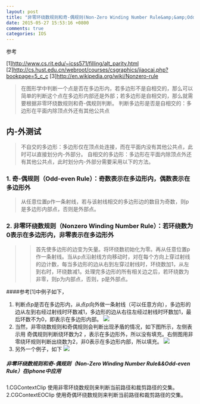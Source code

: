 ```yaml
---
layout: post
title: "非零环绕数规则和奇-偶规则(Non-Zero Winding Number Rule&amp;&amp;Odd-even Rule)"
date: 2015-05-27 15:53:16 +0800
comments: true
categories: IOS
---
```

参考

[1]http://www.cs.rit.edu/~icss571/filling/alt_parity.html
[2]http://cs.hust.edu.cn/webroot/courses/csgraphics/jiaocai.php?bookpage=5_c_c
[3]http://en.wikipedia.org/wiki/Nonzero-rule

> 在图形学中判断一个点是否在多边形内，若多边形不是自相交的，那么可以简单的判断这个点在多边形内部还是外部；若多边形是自相交的，那么就需要根据非零环绕数规则和奇-偶规则判断。
  判断多边形是否是自相交的：多边形在平面内除顶点外还有其他公共点

## 内-外测试
>不自交的多边形：多边形仅在顶点处连接，而在平面内没有其他公共点，此时可以直接划分内-外部分。
 自相交的多边形：多边形在平面内除顶点外还有其他公共点，此时划分内-外部分需要采用以下的方法。

### 1. 奇-偶规则（Odd-even Rule）：奇数表示在多边形内，偶数表示在多边形外
> 从任意位置p作一条射线，若与该射线相交的多边形边的数目为奇数，则p是多边形内部点，否则是外部点。

<!--more-->

### 2. 非零环绕数规则（Nonzero Winding Number Rule）：若环绕数为0表示在多边形内，非零表示在多边形外
>>首先使多边形的边变为矢量。将环绕数初始化为零。再从任意位置p作一条射线。当从p点沿射线方向移动时，对在每个方向上穿过射线的边计数，每当多边形的边从右到左穿过射线时，环绕数加1，从左到右时，环绕数减1。处理完多边形的所有相关边之后，若环绕数为非零，则p为内部点，否则，p是外部点。

####参考[1]中例子如下，
1. 判断点p是否在多边形内，从点p向外做一条射线（可以任意方向），多边形的边从左到右经过射线时环数减1，多边形的边从右往左经过射线时环数加1，最后环数不为0，即表示在多边形内部。
![](http://img.my.csdn.net/uploads/201212/08/1354959606_7780.gif)
2. 当然，非零绕数规则和奇偶规则会判断出现矛盾的情况，如下图所示，左侧表示用 奇偶规则判断绕环数为2 ，表示在多边形外，所以没有填充。右侧图用非零绕环规则判断出绕数为2，非0表示在多边形内部，所以填充。
![](http://img.my.csdn.net/uploads/201212/08/1354960181_4887.png)
3. 另外一个例子，如下
![](http://img.my.csdn.net/uploads/201212/08/1354960373_9735.png)

##### 非零环绕数规则和奇-偶规则（Non-Zero Winding Number Rule&&Odd-even Rule）在iphone中应用
1.CGContextClip  使用非零环绕数规则来判断当前路径和裁剪路径的交集。
2.CGContextEOClip 使用奇偶环绕数规则来判断当前路径和裁剪路径的交集。

